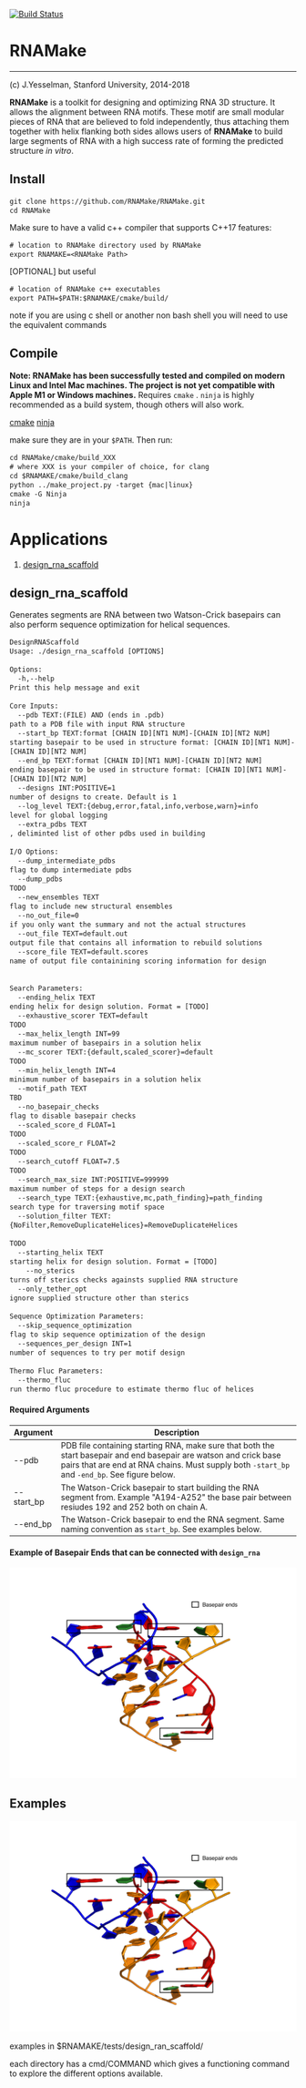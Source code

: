[![Build Status](https://travis-ci.com/jyesselm/RNAMake.svg?token=Kxiycasibo9yqZt7eayf&branch=devel)](https://travis-ci.com/jyesselm/RNAMake)

RNAMake
=======
-----------
(c)  J.Yesselman, Stanford University, 2014-2018

**RNAMake** is a toolkit for designing and optimizing RNA 3D structure. It allows 
the alignment between RNA motifs. These motif are small modular pieces of RNA that are 
believed to fold independently, thus attaching them together with helix flanking both 
sides allows users of **RNAMake** to build large segments of RNA with a high success 
rate of forming the predicted structure _in vitro_.

Install
-------
```shell
git clone https://github.com/RNAMake/RNAMake.git
cd RNAMake
```

Make sure to have a valid c++ compiler that supports C++17 features:

```shell
# location to RNAMake directory used by RNAMake
export RNAMAKE=<RNAMake Path> 
```
[OPTIONAL] but useful

```shell
# location of RNAMake c++ executables 
export PATH=$PATH:$RNAMAKE/cmake/build/ 
```

note if you are using c shell or another non bash shell you will need to use the equivalent commands


Compile
------- 
**Note: RNAMake has been successfully tested and compiled on modern Linux and Intel Mac machines. The project is not yet compatible with Apple M1 or Windows machines.**
Requires `cmake` . `ninja` is highly recommended as a build system, though others will also work.

[cmake](https://github.com/Kitware/CMake)
[ninja](https://github.com/ninja-build/ninja)

make sure they are in your `$PATH`. Then run:

```shell
cd RNAMake/cmake/build_XXX
# where XXX is your compiler of choice, for clang
cd $RNAMAKE/cmake/build_clang
python ../make_project.py -target {mac|linux}
cmake -G Ninja
ninja
```

Applications
============
1. <a href="#design_rna_scaffold">design_rna_scaffold</a>

<a id="design_rna_scaffold"></a>

design_rna_scaffold
-----------
Generates segments are RNA between two Watson-Crick basepairs can also perform sequence optimization for helical sequences. 

```
DesignRNAScaffold
Usage: ./design_rna_scaffold [OPTIONS]

Options:
  -h,--help                                                                     Print this help message and exit

Core Inputs:
  --pdb TEXT:(FILE) AND (ends in .pdb)                                          path to a PDB file with input RNA structure
  --start_bp TEXT:format [CHAIN ID][NT1 NUM]-[CHAIN ID][NT2 NUM]                starting basepair to be used in structure format: [CHAIN ID][NT1 NUM]-[CHAIN ID][NT2 NUM]
  --end_bp TEXT:format [CHAIN ID][NT1 NUM]-[CHAIN ID][NT2 NUM]                  ending basepair to be used in structure format: [CHAIN ID][NT1 NUM]-[CHAIN ID][NT2 NUM]
  --designs INT:POSITIVE=1                                                      number of designs to create. Default is 1
  --log_level TEXT:{debug,error,fatal,info,verbose,warn}=info                   level for global logging
  --extra_pdbs TEXT                                                             , deliminted list of other pdbs used in building

I/O Options:
  --dump_intermediate_pdbs                                                      flag to dump intermediate pdbs
  --dump_pdbs                                                                   TODO
  --new_ensembles TEXT                                                          flag to include new structural ensembles
  --no_out_file=0                                                               if you only want the summary and not the actual structures
  --out_file TEXT=default.out                                                   output file that contains all information to rebuild solutions
  --score_file TEXT=default.scores                                              name of output file containining scoring information for design


Search Parameters:
  --ending_helix TEXT                                                           ending helix for design solution. Format = [TODO]
  --exhaustive_scorer TEXT=default                                              TODO
  --max_helix_length INT=99                                                     maximum number of basepairs in a solution helix
  --mc_scorer TEXT:{default,scaled_scorer}=default                              TODO
  --min_helix_length INT=4                                                      minimum number of basepairs in a solution helix
  --motif_path TEXT                                                             TBD
  --no_basepair_checks                                                          flag to disable basepair checks
  --scaled_score_d FLOAT=1                                                      TODO
  --scaled_score_r FLOAT=2                                                      TODO
  --search_cutoff FLOAT=7.5                                                     TODO
  --search_max_size INT:POSITIVE=999999                                         maximum number of steps for a design search
  --search_type TEXT:{exhaustive,mc,path_finding}=path_finding                  search type for traversing motif space
  --solution_filter TEXT:{NoFilter,RemoveDuplicateHelices}=RemoveDuplicateHelices
                                                                                TODO                                                         
  --starting_helix TEXT                                                         starting helix for design solution. Format = [TODO]
    --no_sterics                                                                turns off sterics checks againsts supplied RNA structure
  --only_tether_opt                                                             ignore supplied structure other than sterics

Sequence Optimization Parameters:
  --skip_sequence_optimization                                                  flag to skip sequence optimization of the design
  --sequences_per_design INT=1                                                  number of sequences to try per motif design

Thermo Fluc Parameters:
  --thermo_fluc                                                                 run thermo fluc procedure to estimate thermo fluc of helices

```
#### Required Arguments

Argument  | Description
------------- | -------------
--pdb		    | PDB file containing starting RNA, make sure that both the start basepair and end basepair are watson and crick base pairs that are end at RNA chains. Must supply both `-start_bp` and `-end_bp`. See figure below.
--start_bp			    | The Watson-Crick basepair to start building the RNA segment from. Example "A194-A252" the base pair between resiudes 192 and 252 both on chain A. 
--end_bp			 |	The Watson-Crick basepair to end the RNA segment. Same naming convention as `start_bp`. See examples below.

#### Example of Basepair Ends that can be connected with `design_rna`

![basepair_end_examples](readme_resources/ggaa_tetraloop.png "Basepair End Example")

## Examples

![basepair_end_examples](readme_resources/ggaa_tetraloop.png "Basepair End Example")

examples in $RNAMAKE/tests/design_ran_scaffold/


each directory has a cmd/COMMAND which gives a functioning command to explore the different options available. 



